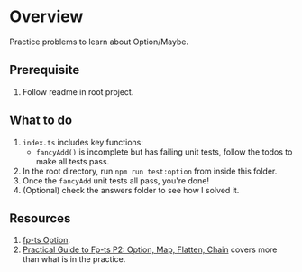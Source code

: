 # Overview

Practice problems to learn about Option/Maybe.

## Prerequisite
1. Follow readme in root project.

## What to do
1. `index.ts` includes key functions:
    - `fancyAdd()` is incomplete but has failing unit tests, follow the todos to make all tests pass.
1. In the root directory, run `npm run test:option` from inside this folder.
1. Once the `fancyAdd` unit tests all pass, you're done!
1. (Optional) check the answers folder to see how I solved it.

## Resources
1. [fp-ts Option](https://gcanti.github.io/fp-ts/modules/Option.ts.html).
1. [Practical Guide to Fp-ts P2: Option, Map, Flatten, Chain](https://rlee.dev/practical-guide-to-fp-ts-part-2) covers more than what is in the practice.